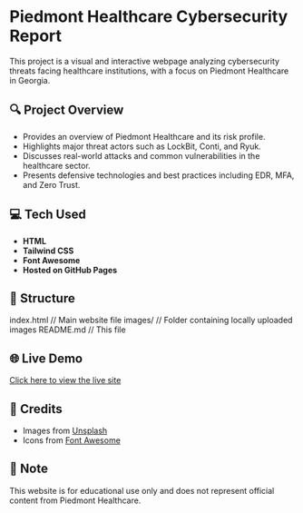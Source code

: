 # Piedmont Healthcare Cybersecurity Report

This project is a visual and interactive webpage analyzing cybersecurity threats facing healthcare institutions, with a focus on Piedmont Healthcare in Georgia.

## 🔍 Project Overview
- Provides an overview of Piedmont Healthcare and its risk profile.
- Highlights major threat actors such as LockBit, Conti, and Ryuk.
- Discusses real-world attacks and common vulnerabilities in the healthcare sector.
- Presents defensive technologies and best practices including EDR, MFA, and Zero Trust.

## 💻 Tech Used
- **HTML**
- **Tailwind CSS**
- **Font Awesome**
- **Hosted on GitHub Pages**

## 📁 Structure
index.html // Main website file images/ // Folder containing locally uploaded images README.md // This file

## 🌐 Live Demo
[Click here to view the live site](https://yourusername.github.io/your-repo-name/)

## 📸 Credits
- Images from [Unsplash](https://unsplash.com/)
- Icons from [Font Awesome](https://fontawesome.com/)

## 📌 Note
This website is for educational use only and does not represent official content from Piedmont Healthcare.

